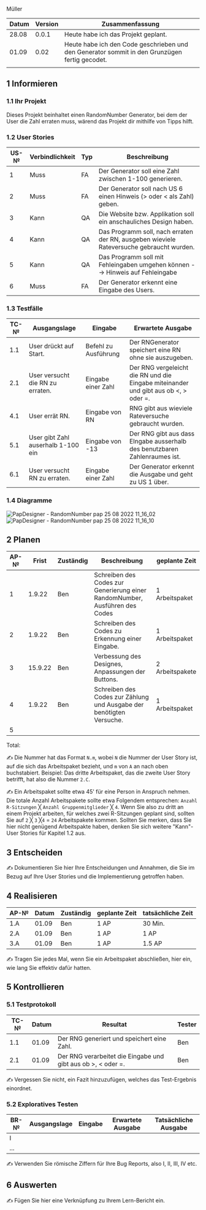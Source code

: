 

Müller

| Datum | Version | Zusammenfassung                                              |
| ----- | ------- | ------------------------------------------------------------ |
| 28.08 | 0.0.1   | Heute habe ich das Projekt geplant.                          |
|   01.09    | 0.02      |  Heute habe ich den Code geschrieben und den Generator sommit in den Grunzügen fertig gecodet.|                                                            |
|       |   |                                                              |

## 1 Informieren

### 1.1 Ihr Projekt

Dieses Projekt beinhaltet einen RandomNumber Generator, bei dem der User die Zahl erraten muss, wärend das Projekt dir mithilfe von Tipps hilft.

### 1.2 User Stories

| US-№ | Verbindlichkeit | Typ  | Beschreibung                       |
| ---- | --------------- | ---- | ---------------------------------- |
| 1    |    Muss         |  FA  | Der Generator soll eine Zahl zwischen 1-100 generieren.  |
| 2  |       Muss          |  FA    | Der Generator soll nach US 6 einen Hinweis (> oder < als Zahl) geben.                                   |
| 3 | Kann| QA | Die Website bzw. Applikation soll ein anschauliches Design haben.
| 4| Kann| QA | Das Programm soll, nach erraten der RN, ausgeben wieviele Rateversuche gebraucht wurden.
|5| Kann| QA| Das Programm soll mit Fehleingaben umgehen können --> Hinweis auf Fehleingabe|
|6| Muss| FA| Der Generator erkennt eine Eingabe des Users.|
### 1.3 Testfälle

| TC-№ | Ausgangslage | Eingabe | Erwartete Ausgabe |
| ---- | ------------ | ------- | ----------------- |
| 1.1  |   User drückt auf Start. | Befehl zu Ausführung   | Der RNGenerator speichert eine RN ohne sie auszugeben.|
| 2.1  | User versucht die RN zu erraten. |Eingabe einer Zahl| Der RNG vergeleicht die RN und die Eingabe miteinander und gibt aus ob <, > oder =.|
|4.1| User errät RN. | Eingabe von RN|  RNG gibt aus wieviele Rateversuche gebraucht wurden.|
|5.1| User gibt Zahl auserhalb 1-100 ein| Eingabe von -13| Der RNG gibt aus dass EIngabe ausserhalb des benutzbaren Zahlenraumes ist.|
|6.1| User versucht RN zu erraten.| Eingabe einer Zahl| Der Generator erkennt die Ausgabe und geht zu US 1 über.|
### 1.4 Diagramme
 
![PapDesigner - RandomNumber pap 25 08 2022 11_16_02](https://user-images.githubusercontent.com/111043950/186626368-ac4ae957-a94d-4f4c-b6b9-15a6d16ec5de.png)
![PapDesigner - RandomNumber pap 25 08 2022 11_16_10](https://user-images.githubusercontent.com/111043950/186626402-3f849ccb-eb00-42ae-ba1a-3963d6d5d6cd.png)

## 2 Planen

| AP-№ | Frist | Zuständig | Beschreibung | geplante Zeit |
| ---- | ----- | --------- | ------------ | ------------- |
| 1  |  1.9.22     |   Ben    |  Schreiben des Codes zur Generierung einer RandomNumber, Ausführen des Codes| 1 Arbeitspaket |
| 2 | 1.9.22   |  Ben   | Schreiben des Codes zu Erkennung einer Eingabe.  | 1 Arbeitspaket|
|3 | 15.9.22| Ben| Verbessung des Designes, Anpassungen der Buttons.| 2 Arbeitspakete|
|4| 1.9.22| Ben| Schreiben des Codes zur Zählung und Ausgabe der benötigten Versuche.| 1 Arbeitspaket|
|5| 

Total: 

✍️ Die Nummer hat das Format `N.m`, wobei `N` die Nummer der User Story ist, auf die sich das Arbeitspaket bezieht, und `m` von `A` an nach oben buchstabiert. Beispiel: Das dritte Arbeitspaket, das die zweite User Story betrifft, hat also die Nummer `2.C`.

✍️ Ein Arbeitspaket sollte etwa 45' für eine Person in Anspruch nehmen. Die totale Anzahl Arbeitspakete sollte etwa Folgendem entsprechen: `Anzahl R-Sitzungen` ╳ `Anzahl Gruppenmitglieder` ╳ `4`. Wenn Sie also zu dritt an einem Projekt arbeiten, für welches zwei R-Sitzungen geplant sind, sollten Sie auf `2` ╳ `3` ╳`4` = `24` Arbeitspakete kommen. Sollten Sie merken, dass Sie hier nicht genügend Arbeitspakte haben, denken Sie sich weitere "Kann"-User Stories für Kapitel 1.2 aus.

## 3 Entscheiden

✍️ Dokumentieren Sie hier Ihre Entscheidungen und Annahmen, die Sie im Bezug auf Ihre User Stories und die Implementierung getroffen haben.

## 4 Realisieren

| AP-№ | Datum | Zuständig | geplante Zeit | tatsächliche Zeit |
| ---- | ----- | --------- | ------------- | ----------------- |
| 1.A  |   01.09    |    Ben       |     1 AP          |    30 Min.               |
| 2.A  | 01.09      |  Ben         |    1 AP           |       1 AP            |
| 3.A| 01.09| Ben | 1 AP | 1.5 AP|
✍️ Tragen Sie jedes Mal, wenn Sie ein Arbeitspaket abschließen, hier ein, wie lang Sie effektiv dafür hatten.

## 5 Kontrollieren

### 5.1 Testprotokoll

| TC-№ | Datum | Resultat | Tester |
| ---- | ----- | -------- | ------ |
| 1.1  | 01.09 |  Der RNG generiert und speichert eine Zahl.        | Ben       |
| 2.1  | 01.09    | Der RNG verarbeitet die Eingabe und gibt aus ob >, < oder =.           |    Ben    |

✍️ Vergessen Sie nicht, ein Fazit hinzuzufügen, welches das Test-Ergebnis einordnet.

### 5.2 Exploratives Testen

| BR-№ | Ausgangslage | Eingabe | Erwartete Ausgabe | Tatsächliche Ausgabe |
| ---- | ------------ | ------- | ----------------- | -------------------- |
| I    |              |         |                   |                      |
| ...  |              |         |                   |                      |

✍️ Verwenden Sie römische Ziffern für Ihre Bug Reports, also I, II, III, IV etc.

## 6 Auswerten

✍️ Fügen Sie hier eine Verknüpfung zu Ihrem Lern-Bericht ein.
